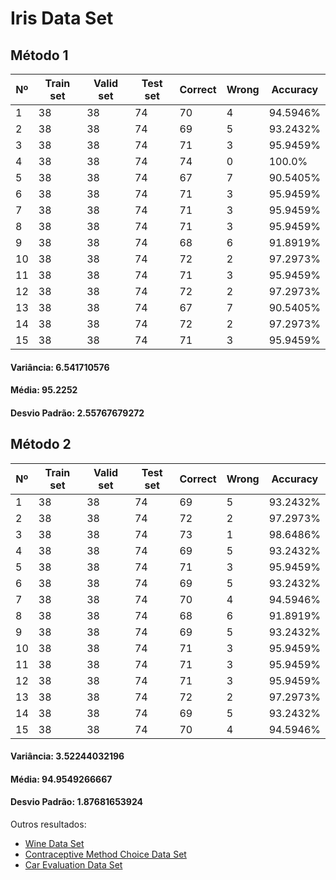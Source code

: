 # Iris Data Set

## Método 1

| Nº | Train set | Valid set | Test set | Correct | Wrong | Accuracy |
|----|-----------|-----------|----------|---------|-------|----------|
|1|38|38|74|70|4|94.5946%|
|2|38|38|74|69|5|93.2432%|
|3|38|38|74|71|3|95.9459%|
|4|38|38|74|74|0|100.0%|
|5|38|38|74|67|7|90.5405%|
|6|38|38|74|71|3|95.9459%|
|7|38|38|74|71|3|95.9459%|
|8|38|38|74|71|3|95.9459%|
|9|38|38|74|68|6|91.8919%|
|10|38|38|74|72|2|97.2973%|
|11|38|38|74|71|3|95.9459%|
|12|38|38|74|72|2|97.2973%|
|13|38|38|74|67|7|90.5405%|
|14|38|38|74|72|2|97.2973%|
|15|38|38|74|71|3|95.9459%|

#### Variância: 6.541710576
#### Média: 95.2252
#### Desvio Padrão: 2.55767679272

## Método 2

| Nº | Train set | Valid set | Test set | Correct | Wrong | Accuracy |
|----|-----------|-----------|----------|---------|-------|----------|
|1|38|38|74|69|5|93.2432%|
|2|38|38|74|72|2|97.2973%|
|3|38|38|74|73|1|98.6486%|
|4|38|38|74|69|5|93.2432%|
|5|38|38|74|71|3|95.9459%|
|6|38|38|74|69|5|93.2432%|
|7|38|38|74|70|4|94.5946%|
|8|38|38|74|68|6|91.8919%|
|9|38|38|74|69|5|93.2432%|
|10|38|38|74|71|3|95.9459%|
|11|38|38|74|71|3|95.9459%|
|12|38|38|74|71|3|95.9459%|
|13|38|38|74|72|2|97.2973%|
|14|38|38|74|69|5|93.2432%|
|15|38|38|74|70|4|94.5946%|

#### Variância: 3.52244032196
#### Média: 94.9549266667
#### Desvio Padrão: 1.87681653924


Outros resultados:
- [Wine Data Set](/k-nearest-neighbors/result/wine.md)
- [Contraceptive Method Choice Data Set](/k-nearest-neighbors/result/cmc.md)
- [Car Evaluation Data Set](/k-nearest-neighbors/result/car-evaluation.md)
